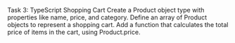 Task 3: TypeScript Shopping Cart
Create a Product object type with properties like name, price, and category.
Define an array of Product objects to represent a shopping cart.
Add a function that calculates the total price of items in the cart, using Product.price.